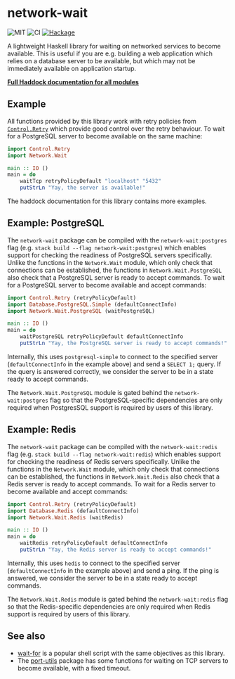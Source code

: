 # network-wait

![MIT](https://img.shields.io/github/license/mbg/network-wait)
![CI](https://github.com/mbg/network-wait/workflows/build/badge.svg?branch=main)
[![Hackage](https://img.shields.io/hackage/v/network-wait)](https://hackage.haskell.org/package/network-wait)

A lightweight Haskell library for waiting on networked services to become available. This is useful if you are e.g. building a web application which relies on a database server to be available, but which may not be immediately available on application startup.

[**Full Haddock documentation for all modules**](https://mbg.github.io/network-wait/)

## Example

All functions provided by this library work with retry policies from [`Control.Retry`](https://hackage.haskell.org/package/retry) which provide good control over the retry behaviour. To wait for a PostgreSQL server to become available on the same machine:

```haskell
import Control.Retry
import Network.Wait

main :: IO ()
main = do
    waitTcp retryPolicyDefault "localhost" "5432"
    putStrLn "Yay, the server is available!"
```

The haddock documentation for this library contains more examples.

## Example: PostgreSQL

The `network-wait` package can be compiled with the `network-wait:postgres` flag (e.g. `stack build --flag network-wait:postgres`) which enables support for checking the readiness of PostgreSQL servers specifically. Unlike the functions in the `Network.Wait` module, which only check that connections can be established, the functions in `Network.Wait.PostgreSQL` also check that a PostgreSQL server is ready to accept commands. To wait for a PostgreSQL server to become available and accept commands:

```haskell
import Control.Retry (retryPolicyDefault)
import Database.PostgreSQL.Simple (defaultConnectInfo)
import Network.Wait.PostgreSQL (waitPostgreSQL)

main :: IO ()
main = do
    waitPostgreSQL retryPolicyDefault defaultConnectInfo
    putStrLn "Yay, the PostgreSQL server is ready to accept commands!"
```

Internally, this uses `postgresql-simple` to connect to the specified server (`defaultConnectInfo` in the example above) and send a `SELECT 1;` query. If the query is answered correctly, we consider the server to be in a state ready to accept commands.

The `Network.Wait.PostgreSQL` module is gated behind the `network-wait:postgres` flag so that the PostgreSQL-specific dependencies are only required when PostgresSQL support is required by users of this library.

## Example: Redis

The `network-wait` package can be compiled with the `network-wait:redis` flag (e.g. `stack build --flag network-wait:redis`) which enables support for checking the readiness of Redis servers specifically. Unlike the functions in the `Network.Wait` module, which only check that connections can be established, the functions in `Network.Wait.Redis` also check that a Redis server is ready to accept commands. To wait for a Redis server to become available and accept commands:

```haskell
import Control.Retry (retryPolicyDefault)
import Database.Redis (defaultConnectInfo)
import Network.Wait.Redis (waitRedis)

main :: IO ()
main = do
    waitRedis retryPolicyDefault defaultConnectInfo
    putStrLn "Yay, the Redis server is ready to accept commands!"
```

Internally, this uses `hedis` to connect to the specified server (`defaultConnectInfo` in the example above) and send a ping. If the ping is answered, we consider the server to be in a state ready to accept commands.

The `Network.Wait.Redis` module is gated behind the `network-wait:redis` flag so that the Redis-specific dependencies are only required when Redis support is required by users of this library.

## See also

- [wait-for](https://github.com/eficode/wait-for) is a popular shell script with the same objectives as this library.
- The [port-utils](https://hackage.haskell.org/package/port-utils) package has some functions for waiting on TCP servers to become available, with a fixed timeout.
